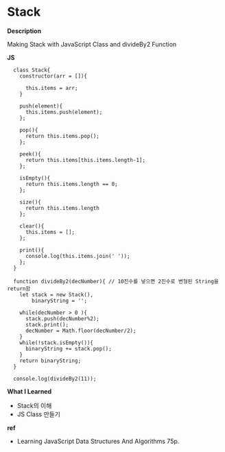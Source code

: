 # Stack

**Description**

Making Stack with JavaScript Class and divideBy2 Function

**JS**

      class Stack{
        constructor(arr = []){

          this.items = arr;
        }

        push(element){
          this.items.push(element);
        };

        pop(){
          return this.items.pop();
        };

        peek(){
          return this.items[this.items.length-1];
        };

        isEmpty(){
          return this.items.length == 0;
        };

        size(){
          return this.items.length
        };

        clear(){
          this.items = [];
        };

        print(){
          console.log(this.items.join(' '));
        };
      }

      function divideBy2(decNumber){ // 10진수를 넣으면 2진수로 변형된 String을 return함
        let stack = new Stack(),
            binaryString = '';

        while(decNumber > 0 ){
          stack.push(decNumber%2);
          stack.print();
          decNumber = Math.floor(decNumber/2);
        }
        while(!stack.isEmpty()){
          binaryString += stack.pop();
        }
        return binaryString;
      }

      console.log(divideBy2(11));

**What I Learned**
  - Stack의 이해
  - JS Class 만들기

**ref**
  - Learning JavaScript Data Structures And Algorithms 75p.
